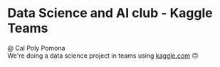 # Data Science and AI club - Kaggle Teams 
@ Cal Poly Pomona \
We're doing a data science project in teams using [kaggle.com](https://kaggle.com) 🙃
